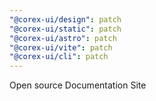 ```yaml
---
"@corex-ui/design": patch
"@corex-ui/static": patch
"@corex-ui/astro": patch
"@corex-ui/vite": patch
"@corex-ui/cli": patch
---
```


Open source Documentation Site
